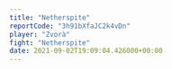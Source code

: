 ```yaml
---
title: "Netherspite"
reportCode: "3h91bXfaJC2k4vDn"
player: "Zvorà"
fight: "Netherspite"
date: 2021-09-02T19:09:04.426000+00:00
---
```

